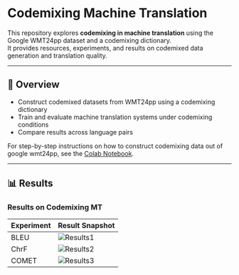 # Codemixing Machine Translation

This repository explores **codemixing in machine translation** using the Google WMT24pp dataset and a codemixing dictionary.  
It provides resources, experiments, and results on codemixed data generation and translation quality.

---

## 🚀 Overview
- Construct codemixed datasets from WMT24pp using a codemixing dictionary
- Train and evaluate machine translation systems under codemixing conditions
- Compare results across language pairs

For step-by-step instructions on how to construct codemixing data out of google wmt24pp, see the [Colab Notebook](https://colab.research.google.com/drive/1mN3aUPmxpjqoSOMW9xFRDY55QckjOdIe?usp=sharing).

---

## 📊 Results

### Results on Codemixing MT
| Experiment | Result Snapshot |
|------------|----------------|
| BLEU | ![Results1](https://github.com/user-attachments/assets/320f2892-7e9c-444f-b07c-9e8d6483a123) |
| ChrF | ![Results2](https://github.com/user-attachments/assets/7aa8fe94-385c-426f-abd7-2e79a946ee10) |
| COMET | ![Results3](https://github.com/user-attachments/assets/a9fcb17c-26a6-43af-b7b2-17a2976239a6) |
